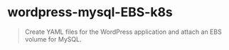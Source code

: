 # wordpress-mysql-EBS-k8s
> Create YAML files for the WordPress application and attach an EBS volume for MySQL.
